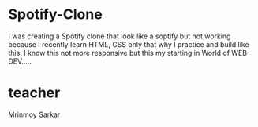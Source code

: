 # Spotify-Clone
I was creating a Spotify clone that look like a soptify but not working because I recently learn HTML, CSS only that why I practice and build like this.
I know this not more responsive but this my starting in World of WEB-DEV.....

# teacher
Mrinmoy Sarkar 